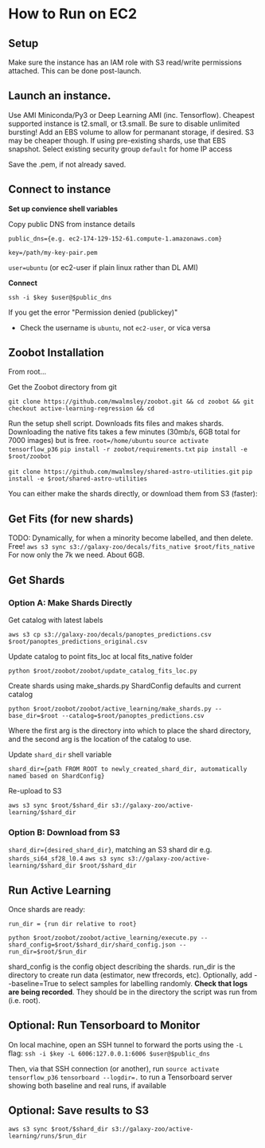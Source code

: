 # How to Run on EC2

## Setup

<!-- Make sure aws cli is installed: -->
<!-- `pip install aws` -->
<!-- `pip install awscli` -->
<!-- `aws configure` (add ID, secret key, region=us-east-1, format=json) -->

Make sure the instance has an IAM role with S3 read/write permissions attached.
This can be done post-launch.

## Launch an instance. 

Use AMI Miniconda/Py3 or Deep Learning AMI (inc. Tensorflow).
Cheapest supported instance is t2.small, or t3.small. Be sure to disable unlimited bursting!
Add an EBS volume to allow for permanant storage, if desired. S3 may be cheaper though. 
If using pre-existing shards, use that EBS snapshot.
Select existing security group `default` for home IP access

Save the .pem, if not already saved.

## Connect to instance

**Set up convience shell variables**

Copy public DNS from instance details

`public_dns={e.g. ec2-174-129-152-61.compute-1.amazonaws.com}`  

`key=/path/my-key-pair.pem`

`user=ubuntu` (or ec2-user if plain linux rather than DL AMI)


**Connect**

`ssh -i $key $user@$public_dns`

If you get the error "Permission denied (publickey)"
- Check the username is `ubuntu`, not `ec2-user`, or vica versa
<!-- - Re-run `aws configure` on local machine using an [active id](https://console.aws.amazon.com/iam/home?#/users/mikewalmsley?section=security_credentials). Choose us-east-1 as region and json as output format. -->


## Zoobot Installation

From root...

Get the Zoobot directory from git
<!-- `git clone https://github.com/mwalmsley/zoobot.git && cd zoobot && git checkout bayesian-cnn` -->
`git clone https://github.com/mwalmsley/zoobot.git && cd zoobot && git checkout active-learning-regression && cd`

Run the setup shell script. Downloads fits files and makes shards.
Downloading the native fits takes a few minutes (30mb/s, 6GB total for 7000 images) but is free.
`root=/home/ubuntu`
`source activate tensorflow_p36`
`pip install -r zoobot/requirements.txt`
`pip install -e $root/zoobot`
<!-- extra requirement not on pypi -->
`git clone https://github.com/mwalmsley/shared-astro-utilities.git`
`pip install -e $root/shared-astro-utilities`


<!-- Also log in to the S3 console: -->
<!-- `aws configure` -->


You can either make the shards directly, or download them from S3 (faster):

## Get Fits (for new shards)
TODO: Dynamically, for when a minority become labelled, and then delete. Free!
`aws s3 sync s3://galaxy-zoo/decals/fits_native $root/fits_native`  For now only the 7k we need. About 6GB.


## Get Shards

### Option A: Make Shards Directly 

Get catalog with latest labels

`aws s3 cp s3://galaxy-zoo/decals/panoptes_predictions.csv $root/panoptes_predictions_original.csv`

Update catalog to point fits_loc at local fits_native folder

`python $root/zoobot/zoobot/update_catalog_fits_loc.py`

Create shards using make_shards.py ShardConfig defaults and current catalog

`python $root/zoobot/zoobot/active_learning/make_shards.py --base_dir=$root --catalog=$root/panoptes_predictions.csv`

Where the first arg is the directory into which to place the shard directory, and the second arg is the location of the catalog to use.

Update `shard_dir` shell variable

`shard_dir={path FROM ROOT to newly_created_shard_dir, automatically named based on ShardConfig}`

Re-upload to S3

`aws s3 sync $root/$shard_dir s3://galaxy-zoo/active-learning/$shard_dir`

### Option B: Download from S3
`shard_dir={desired_shard_dir}`, matching an S3 shard dir e.g. `shards_si64_sf28_l0.4`
`aws s3 sync s3://galaxy-zoo/active-learning/$shard_dir $root/$shard_dir`


## Run Active Learning

Once shards are ready:

`run_dir = {run dir relative to root}`

`python $root/zoobot/zoobot/active_learning/execute.py --shard_config=$root/$shard_dir/shard_config.json --run_dir=$root/$run_dir`

shard_config is the config object describing the shards. run_dir is the directory to create run data (estimator, new tfrecords, etc).
Optionally, add --baseline=True to select samples for labelling randomly.
**Check that logs are being recorded**. They should be in the directory the script was run from (i.e. root).

## Optional: Run Tensorboard to Monitor

On local machine, open an SSH tunnel to forward the ports using the `-L` flag:
`ssh -i $key -L 6006:127.0.0.1:6006 $user@$public_dns`

Then, via that SSH connection (or another), run
`source activate tensorflow_p36`
`tensorboard --logdir=.`
to run a Tensorboard server showing both baseline and real runs, if available


## Optional: Save results to S3
`aws s3 sync $root/$shard_dir s3://galaxy-zoo/active-learning/runs/$run_dir`